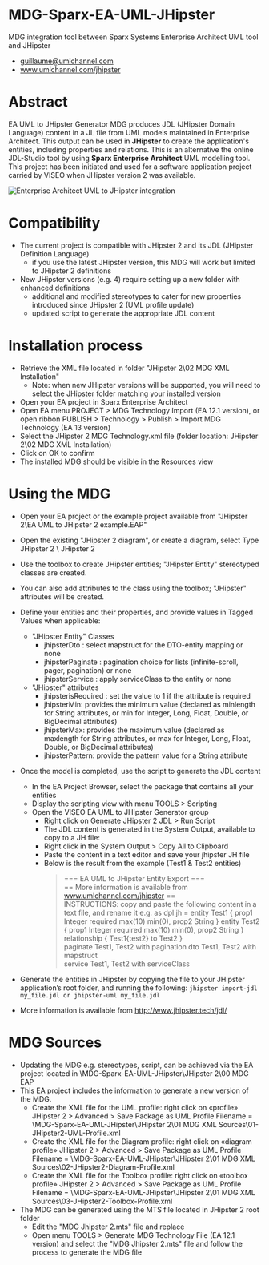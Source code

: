 # MDG-Sparx-EA-UML-JHipster
MDG integration tool between Sparx Systems Enterprise Architect UML tool and JHipster

- guillaume@umlchannel.com
- www.umlchannel.com/jhipster

# Abstract
 EA UML to JHipster Generator MDG produces JDL (JHipster Domain Language) content in a JL file from UML models maintained in Enterprise Architect. This output can be used in **JHipster** to create the application's entities, including properties and relations. This is an alternative the online JDL-Studio tool by using **Sparx Enterprise Architect** UML modelling tool.
 This project has been initiated and used for a software application project carried by VISEO when JHipster version 2 was available.

 ![Enterprise Architect UML to JHipster integration](http://www.umlchannel.com/images/mdg-jhipster-uml-sparx-ea/mdg-sparx-enterprise-architect-uml-jhipster-jdl-generator.png)

# Compatibility
* The current project is compatible with JHipster 2 and its JDL (JHipster Definition Language)
  * if you use the latest JHipster version, this MDG will work but limited to JHipster 2 definitions
* New JHipster versions (e.g. 4) require setting up a new folder with enhanced definitions
  * additional and modified stereotypes to cater for new properties introduced since JHipster 2 (UML profile update)
  * updated script to generate the appropriate JDL content

# Installation process
* Retrieve the XML file located in folder "JHipster 2\02 MDG XML Installation"
  * Note: when new JHipster versions will be supported, you will need to select the JHipster folder matching your installed version
* Open your EA project in Sparx Enterprise Architect 
* Open EA menu PROJECT > MDG Technology Import (EA 12.1 version), or open ribbon PUBLISH > Technology > Publish > Import MDG Technology (EA 13 version)
* Select the JHipster 2 MDG Technology.xml file (folder location: JHipster 2\02 MDG XML Installation)
* Click on OK to confirm
* The installed MDG should be visible in the Resources view

# Using the MDG
* Open your EA project or the example project available from "JHipster 2\EA UML to JHipster 2 example.EAP"
* Open the existing "JHipster 2 diagram", or create a diagram, select Type JHipster 2 \ JHipster 2
* Use the toolbox to create JHipster entities; "JHipster Entity" stereotyped classes are created.
* You can also add attributes to the class using the toolbox; "JHipster" attributes will be created.
* Define your entities and their properties, and provide values in Tagged Values when applicable:
   * "JHipster Entity" Classes
      * jhipsterDto : select mapstruct for the DTO-entity mapping or none
      * jhipsterPaginate : pagination choice for lists (infinite-scroll, pager, pagination) or none
      * jhipsterService : apply serviceClass to the entity or none
   * "JHipster" attributes
      * jhipsterisRequired : set the value to 1 if the attribute is required
      * jhipsterMin: provides the minimum value (declared as minlength for String attributes, or min for Integer, Long, Float, Double, or BigDecimal attributes)
      * jhipsterMax: provides the maximum value (declared as maxlength for String attributes, or max for Integer, Long, Float, Double, or BigDecimal attributes)
      * jhipsterPattern: provide the pattern value for a String attribute
* Once the model is completed, use the script to generate the JDL content
   * In the EA Project Browser, select the package that contains all your entities
   * Display the scripting view with menu TOOLS > Scripting
   * Open the VISEO EA UML to JHipster Generator group
      * Right click on Generate JHipster 2 JDL > Run Script
      * The JDL content is generated in the System Output, available to copy to a JH file:
      * Right click in the System Output > Copy All to Clipboard
      * Paste the content in a text editor and save your jhipster JH file
      * Below is the result from the example (Test1 & Test2 entities)
		> === EA UML to JHipster Entity Export ===	
		> == More information is available from www.umlchannel.com/jhipster ==	
		> INSTRUCTIONS: copy and paste the following content in a text file, and rename it e.g. as dpl.jh =	
		> entity Test1 {
		>	  prop1 Integer required max(10) min(0),
		>	  prop2 String
		>	  }
		> entity Test2 {
		>	  prop1 Integer required max(10) min(0),
		>	  prop2 String
		>	  }				
		> relationship {
		>	  Test1{test2} to Test2
		>	  }				
		>	  paginate Test1, Test2 with pagination	
		>	  dto Test1, Test2 with mapstruct	
		>	  service Test1, Test2 with serviceClass	
					
* Generate the entities in JHipster by copying the file to your JHipster application’s root folder, and running the following: 
  `jhipster import-jdl my_file.jdl or jhipster-uml my_file.jdl`
 *  More information is available from http://www.jhipster.tech/jdl/

# MDG Sources
- Updating the MDG e.g. stereotypes, script, can be achieved via the EA project located in <github folder>\MDG-Sparx-EA-UML-JHipster\JHipster 2\00 MDG EAP
 - This EA project includes the information to generate a new version of the MDG. 
	- Create the XML file for the UML profile: right click on «profile» JHipster 2 > Advanced > Save Package as UML Profile
	   Filename = <github folder>\MDG-Sparx-EA-UML-JHipster\JHipster 2\01 MDG XML Sources\01-JHipster2-UML-Profile.xml
	- Create the XML file for the Diagram profile: right click on «diagram profile» JHipster 2 > Advanced > Save Package as UML Profile
	   Filename = <github folder>\MDG-Sparx-EA-UML-JHipster\JHipster 2\01 MDG XML Sources\02-JHipster2-Diagram-Profile.xml
	- Create the XML file for the Toolbox profile: right click on «toolbox profile» JHipster 2 > Advanced > Save Package as UML Profile
	   Filename = <github folder>\MDG-Sparx-EA-UML-JHipster\JHipster 2\01 MDG XML Sources\03-JHipster2-Toolbox-Profile.xml
- The MDG can be generated using the MTS file located in JHipster 2 root folder
	- Edit the "MDG Jhipster 2.mts" file and replace <replace with your GitHub folder>
	- Open menu TOOLS > Generate MDG Technology File (EA 12.1 version) and select the "MDG Jhipster 2.mts" file and follow the process to generate the MDG file

